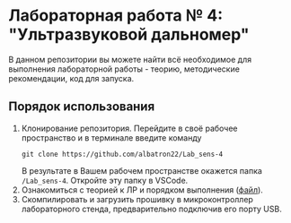 # Лабораторная работа № 4: "Ультразвуковой дальномер"

В данном репозитории вы можете найти всё необходимое для выполнения лабораторной работы - теорию, методические рекомендации, код для запуска.

## **Порядок использования**

1. Клонирование репозитория. Перейдите в своё рабочее пространство и в терминале введите команду  
   ```
   git clone https://github.com/albatron22/Lab_sens-4
   ```
   В результате в Вашем рабочем пространстве окажется папка `/Lab_sens-4`. Откройте эту папку в VSCode.
2. Ознакомиться с теорией к ЛР и порядком выполнения ([файл](doc-lab4/Laboratory_work_4.pdf)).
3. Скомпилировать и загрузить прошивку в микроконтроллер лабораторного стенда, предварительно подключив его порту USB.
